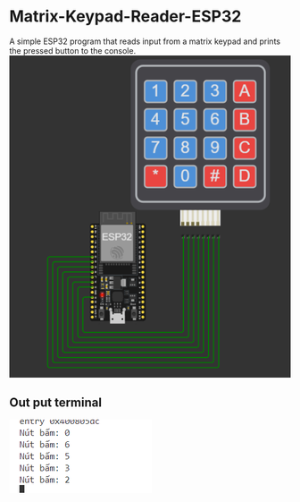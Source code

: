 # Matrix-Keypad-Reader-ESP32
A simple ESP32 program that reads input from a matrix keypad and prints the pressed button to the console.
![alt text](output/image.png)

## Out put terminal
![alt text](output/output_console.png)